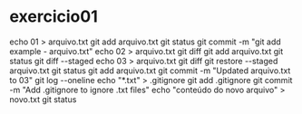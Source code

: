 # exercicio01
echo 01 > arquivo.txt
git add arquivo.txt
git status
git commit -m "git add example - arquivo.txt"
echo 02 > arquivo.txt
git diff
git add arquivo.txt
git status
git diff --staged
echo 03 > arquivo.txt
git diff
git restore --staged arquivo.txt
git status
git add arquivo.txt
git commit -m "Updated arquivo.txt to 03"
git log --oneline
echo "*.txt" > .gitignore
git add .gitignore
git commit -m "Add .gitignore to ignore .txt files"
echo "conteúdo do novo arquivo" > novo.txt
git status

